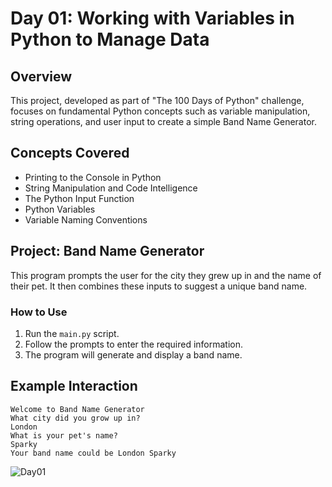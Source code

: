 # Day 01: Working with Variables in Python to Manage Data

## Overview
This project, developed as part of "The 100 Days of Python" challenge, focuses on fundamental Python concepts such as variable manipulation, string operations, and user input to create a simple Band Name Generator.

## Concepts Covered
- Printing to the Console in Python
- String Manipulation and Code Intelligence
- The Python Input Function
- Python Variables
- Variable Naming Conventions

## Project: Band Name Generator
This program prompts the user for the city they grew up in and the name of their pet. It then combines these inputs to suggest a unique band name.

### How to Use
1. Run the `main.py` script.
2. Follow the prompts to enter the required information.
3. The program will generate and display a band name.

## Example Interaction
```
Welcome to Band Name Generator
What city did you grow up in?
London
What is your pet's name?
Sparky
Your band name could be London Sparky
```
![Day01](https://github.com/user-attachments/assets/dc951a51-56be-447e-bd04-528eaed2cfb8)



